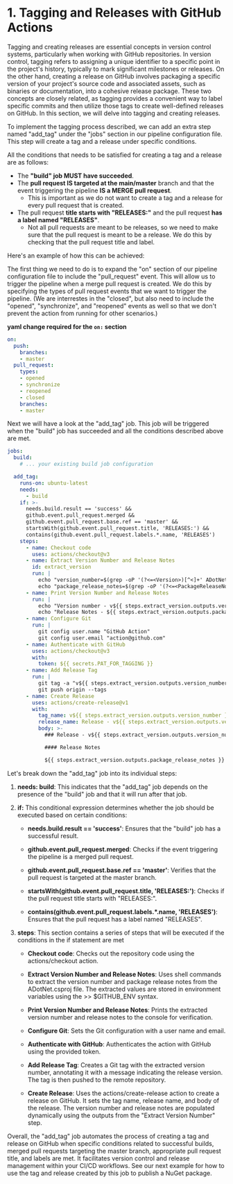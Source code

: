 # 1. Tagging and Releases with GitHub Actions
Tagging and creating releases are essential concepts in version control systems, 
particularly when working with GitHub repositories. In version control, 
tagging refers to assigning a unique identifier to a specific point in the project's history, 
typically to mark significant milestones or releases. On the other hand, creating a release on 
GitHub involves packaging a specific version of your project's source code and associated assets, 
such as binaries or documentation, into a cohesive release package. These two concepts are closely 
related, as tagging provides a convenient way to label specific commits and then utilize those tags 
to create well-defined releases on GitHub. In this section, we will delve into tagging and creating 
releases.

To implement the tagging process described, we can add an extra step named "add_tag" under the "jobs" 
section in our pipeline configuration file. This step will create a tag and a release under specific 
conditions. 

All the conditions that needs to be satisfied for creating a tag and a release are as follows:
- The **"build" job MUST have succeeded**.
- The **pull request IS targeted at the main/master** branch and that the event triggering the pipeline **IS a MERGE pull request**.
  - This is important as we do not want to create a tag and a release for every pull request that is created.
- The pull request **title starts with "RELEASES:"** and the pull request **has a label named "RELEASES"**.
  - Not all pull requests are meant to be releases, so we need to make sure that the pull request is meant to be a release.  We do this by checking that the pull request title and label.
    

Here's an example of how this can be achieved:

The first thing we need to do is to expand the "on" section of our pipeline configuration file to include the "pull_request" event. 
This will allow us to trigger the pipeline when a merge pull request is created. We do this by specifying the types of pull request 
events that we want to trigger the pipeline. (We are interrestes in the "closed", 
but also need to include the "opened", "synchronize", and "reopened" events as well so that we don't prevent the action from running for other scenarios.)

**yaml change required for the `on:` section**
```yaml
on:
  push:
    branches:
    - master
  pull_request:
    types:
    - opened
    - synchronize
    - reopened
    - closed
    branches:
    - master
```

Next we will have a look at the "add_tag" job. This job will be triggered when the "build" job has succeeded and all the conditions described above are met.

```yaml
jobs:
  build:
    # ... your existing build job configuration

  add_tag:
    runs-on: ubuntu-latest
    needs:
      - build
    if: >-
      needs.build.result == 'success' &&
      github.event.pull_request.merged &&
      github.event.pull_request.base.ref == 'master' &&
      startsWith(github.event.pull_request.title, 'RELEASES:') &&
      contains(github.event.pull_request.labels.*.name, 'RELEASES')
    steps:
      - name: Checkout code
        uses: actions/checkout@v3
      - name: Extract Version Number and Release Notes
        id: extract_version
        run: |
          echo "version_number=$(grep -oP '(?<=<Version>)[^<]+' ADotNet/ADotNet.csproj)" >> $GITHUB_ENV
          echo "package_release_notes=$(grep -oP '(?<=<PackageReleaseNotes>)[^<]+' ADotNet/ADotNet.csproj)" >> $GITHUB_ENV
      - name: Print Version Number and Release Notes
        run: |
          echo "Version number - v${{ steps.extract_version.outputs.version_number }}"
          echo "Release Notes - ${{ steps.extract_version.outputs.package_release_notes }}"
      - name: Configure Git
        run: |
          git config user.name "GitHub Action"
          git config user.email "action@github.com"
      - name: Authenticate with GitHub
        uses: actions/checkout@v3
        with:
          token: ${{ secrets.PAT_FOR_TAGGING }}
      - name: Add Release Tag
        run: |
          git tag -a "v${{ steps.extract_version.outputs.version_number }}" -m "Release - v${{ steps.extract_version.outputs.version_number }}"
          git push origin --tags
      - name: Create Release
        uses: actions/create-release@v1
        with:
          tag_name: v${{ steps.extract_version.outputs.version_number }}
          release_name: Release - v${{ steps.extract_version.outputs.version_number }}
          body: >-
            ### Release - v${{ steps.extract_version.outputs.version_number }}

            #### Release Notes

            ${{ steps.extract_version.outputs.package_release_notes }}

```

Let's break down the "add_tag" job into its individual steps:

1. **needs: build**: This indicates that the "add_tag" job depends on the presence of the "build" job and that it will run after that job.
2. **if:** This conditional expression determines whether the job should be executed based on certain conditions:

    - **needs.build.result == 'success'**: Ensures that the "build" job has a successful result.
    
    - **github.event.pull_request.merged**: Checks if the event triggering the pipeline is a merged pull request.
    
    - **github.event.pull_request.base.ref == 'master'**: Verifies that the pull request is targeted at the master branch.
    
    - **startsWith(github.event.pull_request.title, 'RELEASES:')**: Checks if the pull request title starts with "RELEASES:".
    
    - **contains(github.event.pull_request.labels.*.name, 'RELEASES')**: Ensures that the pull request has a label named "RELEASES".

3. **steps**: This section contains a series of steps that will be executed if the conditions in the if statement are met

    - **Checkout code**: Checks out the repository code using the actions/checkout action.

    - **Extract Version Number and Release Notes**: Uses shell commands to extract the version number and package release notes from the ADotNet.csproj file. The extracted values are stored in environment variables using the >> $GITHUB_ENV syntax.

    - **Print Version Number and Release Notes**: Prints the extracted version number and release notes to the console for verification.

    - **Configure Git**: Sets the Git configuration with a user name and email.

    - **Authenticate with GitHub**: Authenticates the action with GitHub using the provided token.

    - **Add Release Tag**: Creates a Git tag with the extracted version number, annotating it with a message indicating the release version. The tag is then pushed to the remote repository.

    - **Create Release**: Uses the actions/create-release action to create a release on GitHub. It sets the tag name, release name, and body of the release. The version number and release notes are populated dynamically using the outputs from the "Extract Version Number" step.


Overall, the "add_tag" job automates the process of creating a tag and release on GitHub when specific conditions related to successful builds, merged pull requests targeting the master branch, appropriate pull request title, and labels are met. It facilitates version control and release management within your CI/CD workflows.
See our next example for how to use the tag and release created by this job to publish a NuGet package.